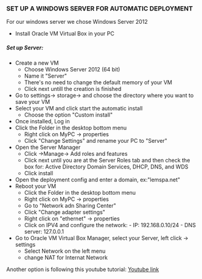 
### SET UP A WINDOWS SERVER FOR AUTOMATIC DEPLOYMENT

For our windows server we chose Windows Server 2012
- Install Oracle VM Virtual Box in your PC

##### Set up Server:
-  Create a new VM 
	-  Choose Windows Server 2012 (64 bit)
	- Name it "Server"
	- There's no need to change the default memory of your VM
	- Click next untill the creation is finished
- Go to settings-> storage->  and choose the directory where you want to save your VM
- Select your VM and click start the automatic install
	- Choose the option "Custom install"
- Once installed, Log in
- Click the Folder in the desktop bottom menu
	- Right click on MyPC -> properties 
	- Click "Change Settings" and rename your PC to "Server"
- Open the Server Manager
	- Click ->Manage-> Add roles and features
	- Click next until you are at the Server Roles tab and then check the box for: Active Directory Domain Services, DHCP, DNS, and WDS
	- Click install
- Open the deployment config and enter a domain, ex:"lemspa.net"
- Reboot your VM
	- Click the Folder in the desktop bottom menu
	- Right click on MyPC -> properties 
	- Go to "Network adn Sharing Center"
	- Click  "Change adapter settings"
	- Right click on "ethernet" -> properties
	-	Click on IPV4 and configure the network:
				- IP: 192.168.0.10/24
				-	DNS server: 127.0.0.1
- Go to Oracle VM Virtual Box Manager, select your Server, left click -> settings
	-	Select Network on the left menu
	- change NAT for Internat Network

Another option is following this youtube tutorial: [
Youtube link](https://www.youtube.com/watch?v=xxKmakXetv4)
